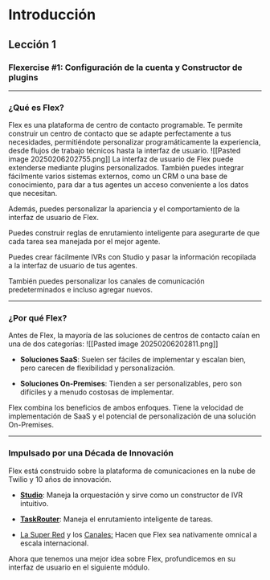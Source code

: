 
# Introducción
## Lección 1
### Flexercise #1: Configuración de la cuenta y Constructor de plugins

---

### ¿Qué es Flex?

Flex es una plataforma de centro de contacto programable. Te permite construir un centro de contacto que se adapte perfectamente a tus necesidades, permitiéndote personalizar programáticamente la experiencia, desde flujos de trabajo técnicos hasta la interfaz de usuario.
![[Pasted image 20250206202755.png]]
La interfaz de usuario de Flex puede extenderse mediante plugins personalizados. También puedes integrar fácilmente varios sistemas externos, como un CRM o una base de conocimiento, para dar a tus agentes un acceso conveniente a los datos que necesitan.

Además, puedes personalizar la apariencia y el comportamiento de la interfaz de usuario de Flex.

Puedes construir reglas de enrutamiento inteligente para asegurarte de que cada tarea sea manejada por el mejor agente.

Puedes crear fácilmente IVRs con Studio y pasar la información recopilada a la interfaz de usuario de tus agentes.

También puedes personalizar los canales de comunicación predeterminados e incluso agregar nuevos.

---

### ¿Por qué Flex?

Antes de Flex, la mayoría de las soluciones de centros de contacto caían en una de dos categorías:
![[Pasted image 20250206202811.png]]

- **Soluciones SaaS**: Suelen ser fáciles de implementar y escalan bien, pero carecen de flexibilidad y personalización.
  
- **Soluciones On-Premises**: Tienden a ser personalizables, pero son difíciles y a menudo costosas de implementar.

Flex combina los beneficios de ambos enfoques. Tiene la velocidad de implementación de SaaS y el potencial de personalización de una solución On-Premises.

---

### Impulsado por una Década de Innovación

Flex está construido sobre la plataforma de comunicaciones en la nube de Twilio y 10 años de innovación.

- [**Studio**](https://www.twilio.com/studio): Maneja la orquestación y sirve como un constructor de IVR intuitivo.
  
- [**TaskRouter**](https://www.twilio.com/taskrouter): Maneja el enrutamiento inteligente de tareas.
  
- [La Super Red](https://www.twilio.com/super-network) y los [Canales:](https://www.twilio.com/channels) Hacen que Flex sea nativamente omnical a escala internacional.

Ahora que tenemos una mejor idea sobre Flex, profundicemos en su interfaz de usuario en el siguiente módulo.

